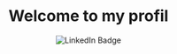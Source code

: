 <div id="header" align="center">
  <h1>Welcome to my profil</h1>
  <div id ="badges-container>
   <a href="https://www.linkedin.com/in/jordan-zanetti-044ab2174/">
      <img src="https://img.shields.io/badge/-LinkedIn-blue?logo=linkedin&logoColor=white" alt="LinkedIn Badge">
    </a>
    </div>
</div>



